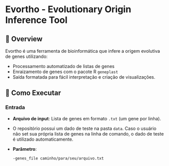 # Evortho - Evolutionary Origin Inference Tool

## 📌 Overview

Evortho é uma ferramenta de bioinformática que infere a origem evolutiva de genes utilizando:
- Processamento automatizado de listas de genes
- Enraizamento de genes com o pacote R `geneplast`
- Saída formatada para fácil interpretação e criação de visualizações.

## 🚀 Como Executar

### Entrada
- **Arquivo de input**: Lista de genes em formato `.txt` (um gene por linha). 
- O repositório possui um dado de teste na pasta `data`. Caso o usuário não set sua própria lista de genes na linha de comando, o dado de teste é utilizado automaticamente.

- **Parâmetro**: 
  ```bash
  -genes_file caminho/para/seu/arquivo.txt